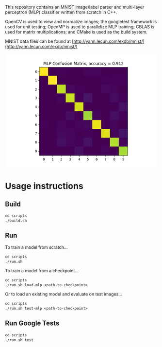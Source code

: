 This repository contains an MNIST image/label parser and
multi-layer perceptron (MLP) classifier written from scratch in C++. 

OpenCV is used to view and normalize images; the googletest framework is used
for unit testing; OpenMP is used to parallelize MLP training; CBLAS is used for
matrix multiplications; and CMake is used as the build system.

MNIST data files can be found at
[http://yann.lecun.com/exdb/mnist/](http://yann.lecun.com/exdb/mnist/)

![MLP Confusion Matrix](results/models/model_10-26-1733/model_10-26-1733_confusion.png)

# Usage instructions
## Build

```
cd scripts
./build.sh
```
## Run

To train a model from scratch...
```
cd scripts
./run.sh
```

To train a model from a checkpoint...
```
cd scripts
./run.sh load-mlp <path-to-checkpoint>
```

Or to load an existing model and evaluate on test images...
```
cd scripts
./run.sh test-mlp <path-to-checkpoint>
```

## Run Google Tests
```
cd scripts
./run.sh test
```
